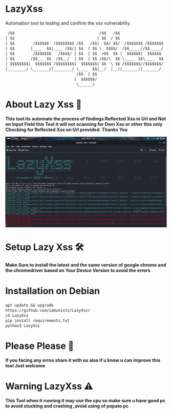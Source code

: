 # LazyXss
Automation tool to testing and confirm the xss vulnerability.

```
 /$$                                     /$$   /$$                   
| $$                                    | $$  / $$                   
| $$        /$$$$$$  /$$$$$$$$ /$$   /$$|  $$/ $$/  /$$$$$$$ /$$$$$$$
| $$       |____  $$|____ /$$/| $$  | $$ \  $$$$/  /$$_____//$$_____/
| $$        /$$$$$$$   /$$$$/ | $$  | $$  >$$  $$ |  $$$$$$|  $$$$$$ 
| $$       /$$__  $$  /$$__/  | $$  | $$ /$$/\  $$ \____  $$\____  $$
| $$$$$$$$|  $$$$$$$ /$$$$$$$$|  $$$$$$$| $$  \ $$ /$$$$$$$//$$$$$$$/
|________/ \_______/|________/ \____  $$|__/  |__/|_______/|_______/ 
                               /$$  | $$                             
                              |  $$$$$$/                             
                               \______/

```

# About Lazy Xss 📝
**This tool its automate the process of findings Reflected Xss in Url and Not on Input Field this Tool it will not scanning for Dom Xss or other this only Checking for Reflected Xss on Url provided. Thanks You**

![Lazy XSS](lazyxss.png)

# Setup Lazy Xss 🛠
**Make Sure to install the latest and the same version of google chrome and the chromedriver based on Your Device Version to avoid the errors**

# Installation on Debian
```
apt update && upgrade
https://github.com/iamunixtz/LazyXss/
cd LazyXss
pip install requirements.txt
python3 LazyXss
```
# Please Please 🤧
**If you facing any erros share it with us also if u know u can improve this tool Just welcome**


# Warning LazyXss ⚠️
**This Tool when it running it may use the cpu so make sure u have good pc to avoid stucking and crashing ,avoid using of popato pc**

